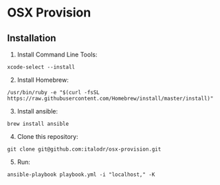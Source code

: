 # OSX Provision

## Installation

  1. Install Command Line Tools:

  `xcode-select --install`

  2. Install Homebrew:

  `/usr/bin/ruby -e "$(curl -fsSL https://raw.githubusercontent.com/Homebrew/install/master/install)"`

  3. Install ansible:

  `brew install ansible`

  4. Clone this repository:

  `git clone git@github.com:italodr/osx-provision.git`

  5. Run:

  `ansible-playbook playbook.yml -i "localhost," -K`
